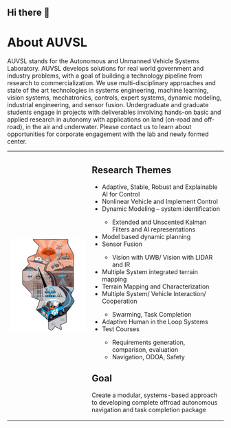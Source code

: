 ## Hi there 👋

<!--

**Here are some ideas to get you started:**

🙋‍♀️ A short introduction - what is your organization all about?
🌈 Contribution guidelines - how can the community get involved?
👩‍💻 Useful resources - where can the community find your docs? Is there anything else the community should know?
🍿 Fun facts - what does your team eat for breakfast?
🧙 Remember, you can do mighty things with the power of [Markdown](https://guides.github.com/features/mastering-markdown/)
-->

<!-- ![AUVSL Logo](../auvsl_logo_v2.svg) -->

# About AUVSL

AUVSL stands for the Autonomous and Unmanned Vehicle Systems Laboratory.
AUVSL develops solutions for real world government and industry problems, with a goal of building a technology pipeline from research to commercialization. We use multi-disciplinary approaches and state of the art technologies in systems engineering, machine learning, vision systems, mechatronics, controls, expert systems, dynamic modeling, industrial engineering, and sensor fusion. Undergraduate and graduate students engage in projects with deliverables involving hands-on basic and applied research in autonomy with applications on land (on-road and off-road), in the air and underwater. Please contact us to learn about opportunities for corporate engagement with the lab and newly formed center.

<table>
   <tr>
      <td><img src="https://raw.githubusercontent.com/AUVSL/.github/main/auvsl_logo_v2.svg"></td>
      <td>
         <p>
         <h2>Research Themes</h2>
         </p>
         <ul>
            <li>Adaptive, Stable, Robust and Explainable AI for Control</li>
            <li>Nonlinear Vehicle and Implement Control</li>
            <li>Dynamic Modeling – system identification</li>
            <ul>
               <li>Extended and Unscented Kalman Filters and AI representations</li>
            </ul>
            <li>Model based dynamic planning</li>
            <li>Sensor Fusion</li>
            <ul>
               <li>Vision with UWB/ Vision with LIDAR and IR</li>
            </ul>
            <li>Multiple System integrated terrain mapping</li>
            <li>Terrain Mapping and Characterization</li>
            <li>Multiple System/ Vehicle Interaction/ Cooperation</li>
            <ul>
               <li>Swarming, Task Completion</li>
            </ul>
            <li>Adaptive Human in the Loop Systems</li>
            <li>Test Courses</li>
            <ul>
               <li>Requirements generation, comparison, evaluation</li>
               <li>Navigation, ODOA, Safety</li>
            </ul>
         </ul>
         <p>
         <h2>Goal</h2>
         </p>
         <p>
            Create a modular, systems-based approach to developing complete offroad autonomous navigation and task completion package
         </p>
      </td>
   </tr>
</table>
